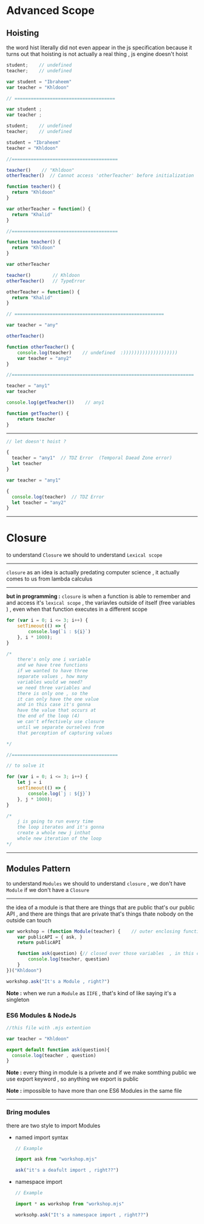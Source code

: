 # Advanced Scope

## Hoisting
the word hist literally did not even appear in the js specification because it turns out that hoisting is not actually a real thing  , js engine doesn't hoist 

```js
student;    // undefined
teacher;    // undefined

var student = "Ibraheem"
var teacher = "Khldoon"

// =====================================

var student ;
var teacher ;

student;    // undefined
teacher;    // undefined

student = "Ibraheem"
teacher = "Khldoon"

//=======================================

teacher()    // "Khldoon"
otherTeacher()  // Cannot access 'otherTeacher' before initialization

function teacher() {
  return "Khldoon"
}

var otherTeacher = function() {
  return "Khalid"
}

//=======================================

function teacher() {
  return "Khldoon"
}

var otherTeacher

teacher()        // Khldoon
otherTeacher()   // TypeError

otherTeacher = function() {
  return "Khalid"
}

// =======================================================

var teacher = "any"

otherTeacher()

function otherTeacher() {
    console.log(teacher)    // undefined  :))))))))))))))))))))
    var teacher = "any2"
}

//===================================================================

teacher = "any1"
var teacher

console.log(getTeacher())    // any1

function getTeacher() {
    return teacher
}
```

---

```js
// let doesn't hoist ?

{
  teacher = "any1"  // TDZ Error  (Temporal Daead Zone error)
  let teacher
}

var teacher = "any1"

{
  console.log(teacher)  // TDZ Error
  let teacher = "any2"
}
```

--- 
# Closure

to understand `Closure` we should to understand `Lexical scope`

---

`closure` as an idea is actually predating computer science , it actually comes to us from lambda calculus 

--- 
**but in programming :** `closure` is when a function is able to remember and and access it's `lexical scope` , the variavles outside of itself (free variables )  , even when that function executes in a different scope

```js
for (var i = 0; i <= 3; i++) {
    setTimeout(() => {
        console.log(`i : ${i}`)
    }, i * 1000);
}

/*
    there's only one i variable 
    and we have tree functions
    if we wanted to have three
    separate values , how many
    variables would we need?
    we need three variables and
    there is only one , so the
    it can only have the one value 
    and in this case it's gonna
    have the value that occurs at
    the end of the loop (4)
    we can't effectively use closure
    until we separate ourselves from
    that perception of capturing values

*/

//=======================================

// to solve it

for (var i = 0; i <= 3; i++) {
    let j = i
    setTimeout(() => {
        console.log(`j : ${j}`)
    }, j * 1000);
}

/* 
    j is going to run every time
    the loop iterates and it's gonna
    create a whole new j inthat
    whole new iteration of the loop
*/
```
---
## Modules Pattern

to understand `Modules` we should to understand `closure` , we don't have `Module` if
we don't have a `Closure` 

---
the idea of a module is that there are things that are public 
that's our public API , and there are things that are private 
that's things thate nobody on the outside can touch

```js
var workshop = (function Module(teacher) {    // outer enclosing function (IIFE)
    var publicAPI = { ask, }
    return publicAPI

    function ask(question) {// closed over those variables  , in this case closed over teacher variable
        console.log(teacher, question)
    }
})("Khldoon")

workshop.ask("It's a Module , right?")
```

**Note :** when we run a `Module` as `IIFE` , that's kind of like saying it's a singleton 

### ES6 Modules & NodeJs

```mjs
//this file with .mjs extention

var teacher = "Khldoon"

export default function ask(question){
  console.log(teacher , question)
}

```

**Note :** every thing in module is a privete and if we make somthing public we use export keyword , so anything we export is public 

**Note :** impossible to have more than one ES6 Modules in the same file

---
### Bring modules 

there are two style to import Modules 
- named import syntax
  ```js
  // Example

  import ask from "workshop.mjs"

  ask("it's a deafult import , right??")
  ```
- namespace import
  ```js
  // Example

  import * as workshop from "workshop.mjs"

  worksohp.ask("It's a namespace import , right??")
  ```
























